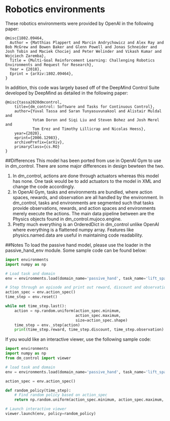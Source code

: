 # Robotics environments

These robotics environments were provided by OpenAI in the following paper:

```
@misc{1802.09464,
  Author = {Matthias Plappert and Marcin Andrychowicz and Alex Ray and Bob McGrew and Bowen Baker and Glenn Powell and Jonas Schneider and Josh Tobin and Maciek Chociej and Peter Welinder and Vikash Kumar and Wojciech Zaremba},
  Title = {Multi-Goal Reinforcement Learning: Challenging Robotics Environments and Request for Research},
  Year = {2018},
  Eprint = {arXiv:1802.09464},
}
```

In addition, this code was largely based off of the DeepMind Control Suite developed by DeepMind as detailed in the following paper:

```
@misc{tassa2020dmcontrol,
    title={dm_control: Software and Tasks for Continuous Control},
    author={Yuval Tassa and Saran Tunyasuvunakool and Alistair Muldal and
            Yotam Doron and Siqi Liu and Steven Bohez and Josh Merel and
            Tom Erez and Timothy Lillicrap and Nicolas Heess},
    year={2020},
    eprint={2006.12983},
    archivePrefix={arXiv},
    primaryClass={cs.RO}
}
```

##Differences
This model has been ported from use in OpenAI Gym to use in dm_control. There are some major differences in design bewteen the two.

1. In dm_control, actions are done through actuators whereas this model has none. One task would be to add actuators to the model in XML and change the code accordingly.
2. In OpenAI Gym, tasks and environments are bundled, where action spaces, rewards, and observation are all handled by the environment. In dm_control, tasks and environments are segmented such that tasks provide observations, rewards, and action spaces and environments merely execute the actions. The main data pipeline between are the Physics objects found in dm_control.mujoco.engine.
3. Pretty much everything is an OrderedDict in dm_control unlike OpenAI where everything is a flattened numpy array. Features like physics.named.data are useful in maintaining code readability. 

##Notes
To load the passive hand model, please use the loader in the passive_hand_env module. Some sample code can be found below:

```python
import environments
import numpy as np

# Load task and domain
env = environments.load(domain_name='passive_hand', task_name='lift_sparse')

# Step through an episode and print out reward, discount and observation.
action_spec = env.action_spec()
time_step = env.reset()

while not time_step.last():
    action = np.random.uniform(action_spec.minimum,
                               action_spec.maximum,
                               size=action_spec.shape)
    time_step = env._step(action)
    print(time_step.reward, time_step.discount, time_step.observation)
```
If you would like an interactive viewer, use the following sample code:
```python
import environments
import numpy as np
from dm_control import viewer

# load task and domain
env = environments.load(domain_name='passive_hand', task_name='lift_sparse')

action_spec = env.action_spec()

def random_policy(time_step):
    # Find random policy based on action_spec
    return np.random.uniform(action_spec.minimum, action_spec.maximum, size=action_spec.shape)

# Launch interactive viewer
viewer.launch(env, policy=random_policy)
```